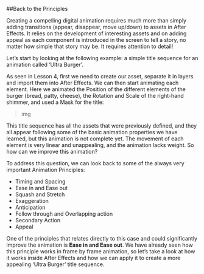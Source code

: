 ##Back to the Principles
 
Creating a compelling digital animation requires much more than simply adding transitions (appear, disappear, move up/down) to assets in After Effects. It relies on the development of interesting assets and on adding appeal as each component is introduced in the screen to tell a story, no matter how simple that story may be. It requires attention to detail!
 
Let’s start by looking at the following example: a simple title sequence for an animation called ‘Ultra Burger’.
 
As seen in Lesson 4, first we need to create our asset, separate it in layers and import them into After Effects. We can then start animating each element. Here we animated the Position of the different elements of the burger (bread, patty, cheese), the Rotation and Scale of the right-hand shimmer, and used a Mask for the title:
 
>img
 
This title sequence has all the assets that were previously defined, and they all appear following some of the basic animation properties we have learned, but this animation is not complete yet. The movement of each element is very linear and unappealing, and the animation lacks weight. So how can we improve this animation?
 
To address this question, we can look back to some of the always very important Animation Principles:
 
- Timing and Spacing
- Ease in and Ease out
- Squash and Stretch
- Exaggeration
- Anticipation
- Follow through and Overlapping action
- Secondary Action
- Appeal
 
One of the principles that relates directly to this case and could significantly improve the animation is **Ease in and Ease out**. We have already seen how this principle works in frame by frame animation, so let’s take a look at how it works inside After Effects and how we can apply it to create a more appealing ‘Ultra Burger’ title sequence.